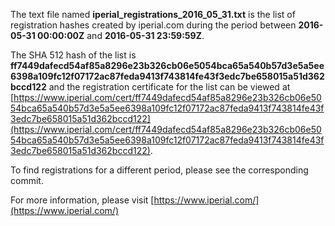 The text file named **iperial_registrations_2016_05_31.txt** is the list of registration hashes created by iperial.com during the period between **2016-05-31 00:00:00Z** and **2016-05-31 23:59:59Z**.

The SHA 512 hash of the list is **ff7449dafecd54af85a8296e23b326cb06e5054bca65a540b57d3e5a5ee6398a109fc12f07172ac87feda9413f743814fe43f3edc7be658015a51d362bccd122** and the registration certificate for the list can be viewed at [https://www.iperial.com/cert/ff7449dafecd54af85a8296e23b326cb06e5054bca65a540b57d3e5a5ee6398a109fc12f07172ac87feda9413f743814fe43f3edc7be658015a51d362bccd122](https://www.iperial.com/cert/ff7449dafecd54af85a8296e23b326cb06e5054bca65a540b57d3e5a5ee6398a109fc12f07172ac87feda9413f743814fe43f3edc7be658015a51d362bccd122).

To find registrations for a different period, please see the corresponding commit.

For more information, please visit [https://www.iperial.com/](https://www.iperial.com/)
